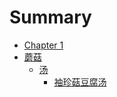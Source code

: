 # Summary

- [Chapter 1](./chapter_1.md)
- [蘑菇]()
    * [汤]()
        + [袖珍菇豆腐汤](./蘑菇/汤/袖珍菇豆腐汤/README.md)
